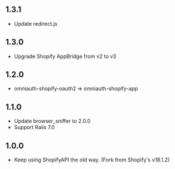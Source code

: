 1.3.1
-----

* Update redirect.js

1.3.0
-----

* Upgrade Shopify AppBridge from v2 to v3

1.2.0
-----

* omniauth-shopify-oauth2 => omniauth-shopify-app

1.1.0
-----

* Update browser_sniffer to 2.0.0
* Support Rails 7.0

1.0.0
-----

* Keep using ShopifyAPI the old way. (Fork from Shopify's v18.1.2)


